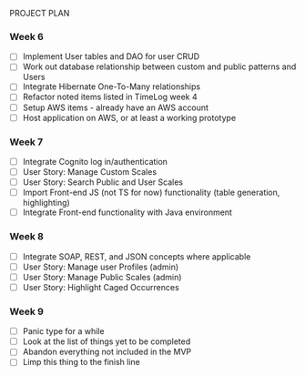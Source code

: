 PROJECT PLAN

### Week 6
- [ ] Implement User tables and DAO for user CRUD
- [ ] Work out database relationship between custom and public patterns and Users
- [ ] Integrate Hibernate One-To-Many relationships
- [ ] Refactor noted items listed in TimeLog week 4
- [ ] Setup AWS items - already have an AWS account
- [ ] Host application on AWS, or at least a working prototype

### Week 7
- [ ] Integrate Cognito log in/authentication
- [ ] User Story: Manage Custom Scales
- [ ] User Story: Search Public and User Scales
- [ ] Import Front-end JS (not TS for now) functionality (table generation, highlighting)
- [ ] Integrate Front-end functionality with Java environment

### Week 8
- [ ] Integrate SOAP, REST, and JSON concepts where applicable
- [ ] User Story: Manage user Profiles (admin)
- [ ] User Story: Manage Public Scales (admin)
- [ ] User Story: Highlight Caged Occurrences

### Week 9
- [ ] Panic type for a while
- [ ] Look at the list of things yet to be completed
- [ ] Abandon everything not included in the MVP
- [ ] Limp this thing to the finish line